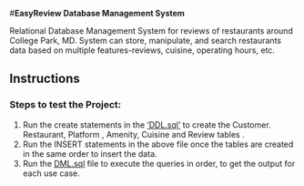 #**EasyReview Database Management System** 

Relational Database Management System for reviews of restaurants around College Park, MD. 
System can store, manipulate, and search restaurants data based on multiple features-reviews, cuisine, operating hours, etc.


## **Instructions**

### Steps to test the Project:
1. Run the create statements in the [‘DDL.sql’](https://github.com/krishik1995/EasyReview-Database-RestaurantReview/blob/main/DDL.sql) to create the Customer.
Restaurant, Platform , Amenity, Cuisine and Review tables .
2. Run the INSERT statements in the above file once the tables are created in the same order to insert
the data.
3. Run the [DML.sql](https://github.com/krishik1995/EasyReview-Database-RestaurantReview/blob/main/DML.sql) file to execute the queries in order, to get the output for each
use case.

